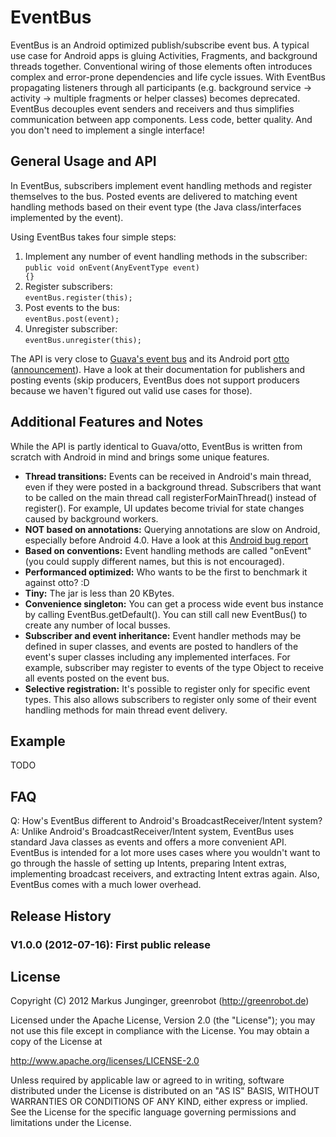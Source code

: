 EventBus
========
EventBus is an Android optimized publish/subscribe event bus. A typical use case for Android apps is gluing Activities, Fragments, and background threads together. Conventional wiring of those elements often introduces complex and error-prone dependencies and life cycle issues. With EventBus propagating listeners through all participants (e.g. background service -> activity -> multiple fragments or helper classes) becomes deprecated. EventBus decouples event senders and receivers and thus simplifies communication between app components. Less code, better quality. And you don't need to implement a single interface!

General Usage and API
---------------------
In EventBus, subscribers implement event handling methods and register themselves to the bus. Posted events are delivered to matching event handling methods based on their event type (the Java class/interfaces implemented by the event).

Using EventBus takes four simple steps:

1. Implement any number of event handling methods in the subscriber:<br/>
<code>public void onEvent(AnyEventType event) {}</code>
2. Register subscribers:<br/>
<code>eventBus.register(this);</code>
3. Post events to the bus:<br/>
<code>eventBus.post(event);</code>
4. Unregister subscriber:<br/>
<code>eventBus.unregister(this);</code>

The API is very close to [Guava's event bus](http://code.google.com/p/guava-libraries/wiki/EventBusExplained) and its Android port [otto](http://square.github.com/otto/) ([announcement](http://corner.squareup.com/2012/07/otto.html)). Have a look at their documentation for publishers and posting events (skip producers, EventBus does not support producers because we haven't figured out valid use cases for those).

Additional Features and Notes
-----------------------------
While the API is partly identical to Guava/otto, EventBus is written from scratch with Android in mind and brings some unique features.
* **Thread transitions:** Events can be received in Android's main thread, even if they were posted in a background thread. Subscribers that want to be called on the main thread call registerForMainThread() instead of register(). For example, UI updates become trivial for state changes caused by background workers.
* **NOT based on annotations:** Querying annotations are slow on Android, especially before Android 4.0. Have a look at this [Android bug report](http://code.google.com/p/android/issues/detail?id=7811)
* **Based on conventions:** Event handling methods are called "onEvent" (you could supply different names, but this is not encouraged).
* **Performanced optimized:** Who wants to be the first to benchmark it against otto? :D
* **Tiny:** The jar is less than 20 KBytes.
* **Convenience singleton:** You can get a process wide event bus instance by calling EventBus.getDefault(). You can still call new EventBus() to create any number of local busses.
* **Subscriber and event inheritance:** Event handler methods may be defined in super classes, and events are posted to handlers of the event's super classes including any implemented interfaces. For example, subscriber may register to events of the type Object to receive all events posted on the event bus.
* **Selective registration:** It's possible to register only for specific event types. This also allows subscribers to register only some of their event handling methods for main thread event delivery.

Example
-------
TODO

FAQ
---
Q: How's EventBus different to Android's BroadcastReceiver/Intent system?
A: Unlike Android's BroadcastReceiver/Intent system, EventBus uses standard Java classes as events and offers a more convenient API. EventBus is intended for a lot more uses cases where you wouldn't want to go through the hassle of setting up Intents, preparing Intent extras, implementing broadcast receivers, and extracting Intent extras again. Also, EventBus comes with a much lower overhead. 

Release History
---------------
### V1.0.0 (2012-07-16): First public release

License
-------
Copyright (C) 2012 Markus Junginger, greenrobot (http://greenrobot.de)

Licensed under the Apache License, Version 2.0 (the "License");
you may not use this file except in compliance with the License.
You may obtain a copy of the License at

  http://www.apache.org/licenses/LICENSE-2.0

Unless required by applicable law or agreed to in writing, software
distributed under the License is distributed on an "AS IS" BASIS,
WITHOUT WARRANTIES OR CONDITIONS OF ANY KIND, either express or implied.
See the License for the specific language governing permissions and
limitations under the License.
